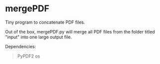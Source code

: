 # mergePDF
Tiny program to concatenate PDF files.

Out of the box, mergePDF.py will merge all PDF files from the folder titled "input" into one large output file.

Dependencies:
> PyPDF2
> os
